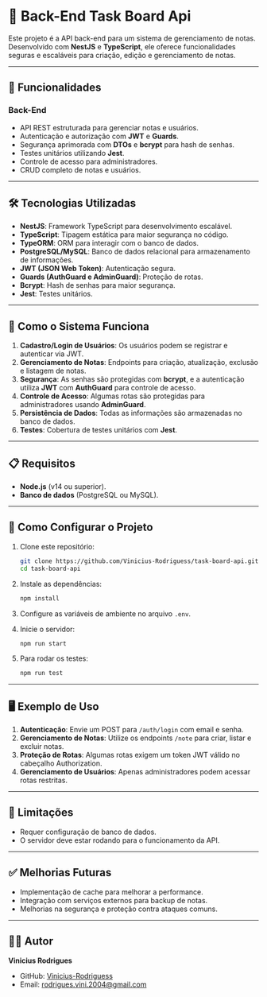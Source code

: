 # 📝 **Back-End Task Board Api**

Este projeto é a API back-end para um sistema de gerenciamento de notas. Desenvolvido com **NestJS** e **TypeScript**, ele oferece funcionalidades seguras e escaláveis para criação, edição e gerenciamento de notas.

---

## 🚀 **Funcionalidades**

### **Back-End**
- API REST estruturada para gerenciar notas e usuários.
- Autenticação e autorização com **JWT** e **Guards**.
- Segurança aprimorada com **DTOs** e **bcrypt** para hash de senhas.
- Testes unitários utilizando **Jest**.
- Controle de acesso para administradores.
- CRUD completo de notas e usuários.

---

## 🛠️ **Tecnologias Utilizadas**

- **NestJS**: Framework TypeScript para desenvolvimento escalável.
- **TypeScript**: Tipagem estática para maior segurança no código.
- **TypeORM**: ORM para interagir com o banco de dados.
- **PostgreSQL/MySQL**: Banco de dados relacional para armazenamento de informações.
- **JWT (JSON Web Token)**: Autenticação segura.
- **Guards (AuthGuard e AdminGuard)**: Proteção de rotas.
- **Bcrypt**: Hash de senhas para maior segurança.
- **Jest**: Testes unitários.

---

## 🔧 **Como o Sistema Funciona**

1. **Cadastro/Login de Usuários**: Os usuários podem se registrar e autenticar via JWT.
2. **Gerenciamento de Notas**: Endpoints para criação, atualização, exclusão e listagem de notas.
3. **Segurança**: As senhas são protegidas com **bcrypt**, e a autenticação utiliza **JWT** com **AuthGuard** para controle de acesso.
4. **Controle de Acesso**: Algumas rotas são protegidas para administradores usando **AdminGuard**.
5. **Persistência de Dados**: Todas as informações são armazenadas no banco de dados.
6. **Testes**: Cobertura de testes unitários com **Jest**.

---

## 📋 **Requisitos**

- **Node.js** (v14 ou superior).
- **Banco de dados** (PostgreSQL ou MySQL).

---

## 🔧 **Como Configurar o Projeto**

1. Clone este repositório:
   ```bash
   git clone https://github.com/Vinicius-Rodriguess/task-board-api.git
   cd task-board-api
   ```

2. Instale as dependências:
   ```bash
   npm install
   ```

3. Configure as variáveis de ambiente no arquivo `.env`.

4. Inicie o servidor:
   ```bash
   npm run start
   ```

5. Para rodar os testes:
   ```bash
   npm run test
   ```

---

## 🖥️ **Exemplo de Uso**

1. **Autenticação**: Envie um POST para `/auth/login` com email e senha.
2. **Gerenciamento de Notas**: Utilize os endpoints `/note` para criar, listar e excluir notas.
3. **Proteção de Rotas**: Algumas rotas exigem um token JWT válido no cabeçalho Authorization.
4. **Gerenciamento de Usuários**: Apenas administradores podem acessar rotas restritas.

---

## 📌 **Limitações**

- Requer configuração de banco de dados.
- O servidor deve estar rodando para o funcionamento da API.

---

## ✅ **Melhorias Futuras**

- Implementação de cache para melhorar a performance.
- Integração com serviços externos para backup de notas.
- Melhorias na segurança e proteção contra ataques comuns.

---

## 👨‍💻 **Autor**

**Vinicius Rodrigues**

- GitHub: [Vinicius-Rodriguess](https://github.com/Vinicius-Rodriguess)
- Email: rodrigues.vini.2004@gmail.com